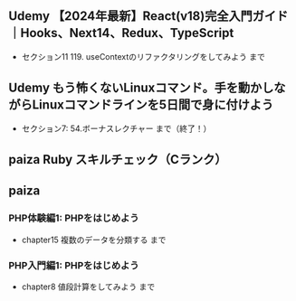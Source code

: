 ## Udemy 【2024年最新】React(v18)完全入門ガイド｜Hooks、Next14、Redux、TypeScript
- セクション11 119. useContextのリファクタリングをしてみよう まで

## Udemy もう怖くないLinuxコマンド。手を動かしながらLinuxコマンドラインを5日間で身に付けよう
- セクション7: 54.ボーナスレクチャー まで（終了！）

## paiza Ruby スキルチェック（Cランク）

## paiza
### PHP体験編1: PHPをはじめよう
- chapter15 複数のデータを分類する まで
### PHP入門編1: PHPをはじめよう
- chapter8 値段計算をしてみよう まで

